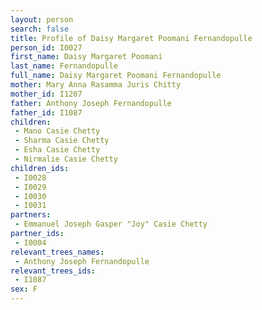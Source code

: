 ```yaml
---
layout: person
search: false
title: Profile of Daisy Margaret Poomani Fernandopulle
person_id: I0027
first_name: Daisy Margaret Poomani
last_name: Fernandopulle
full_name: Daisy Margaret Poomani Fernandopulle
mother: Mary Anna Rasamma Juris Chitty
mother_id: I1207
father: Anthony Joseph Fernandopulle
father_id: I1087
children:
 - Mano Casie Chetty
 - Sharma Casie Chetty
 - Esha Casie Chetty
 - Nirmalie Casie Chetty
children_ids:
 - I0028
 - I0029
 - I0030
 - I0031
partners:
 - Emmanuel Joseph Gasper "Joy" Casie Chetty
partner_ids:
 - I0004
relevant_trees_names:
 - Anthony Joseph Fernandopulle
relevant_trees_ids:
 - I1087
sex: F
---
```


